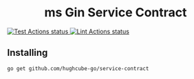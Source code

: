 <h1 align="center">ms Gin Service Contract</h1>


<p>
    <a href="https://github.com/hughcube-go/service-contract/actions?query=workflow%3ATest">
        <img src="https://github.com/hughcube-go/service-contract/workflows/Test/badge.svg" alt="Test Actions status">
    </a>
    <a href="https://github.com/hughcube-go/service-contract/actions?query=workflow%3ALint">
        <img src="https://github.com/hughcube-go/service-contract/workflows/Lint/badge.svg" alt="Lint Actions status">
    </a>
</p>

## Installing

```shell
go get github.com/hughcube-go/service-contract
```
